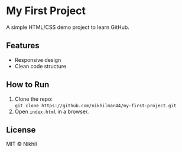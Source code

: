# My First Project  

A simple HTML/CSS demo project to learn GitHub.  

## Features  
- Responsive design  
- Clean code structure  

## How to Run  
1. Clone the repo:  
   `git clone https://github.com/nikhilman44/my-first-project.git`  
2. Open `index.html` in a browser.  

## License  
MIT © Nikhil  
